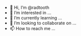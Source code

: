 - 👋 Hi, I’m @radtooth
- 👀 I’m interested in ...
- 🌱 I’m currently learning ...
- 💞️ I’m looking to collaborate on ...
- 📫 How to reach me ...

<!---
radtooth/radtooth is a ✨ special ✨ repository because its `README.md` (this file) appears on your GitHub profile.
You can click the Preview link to take a look at your changes.
--->
